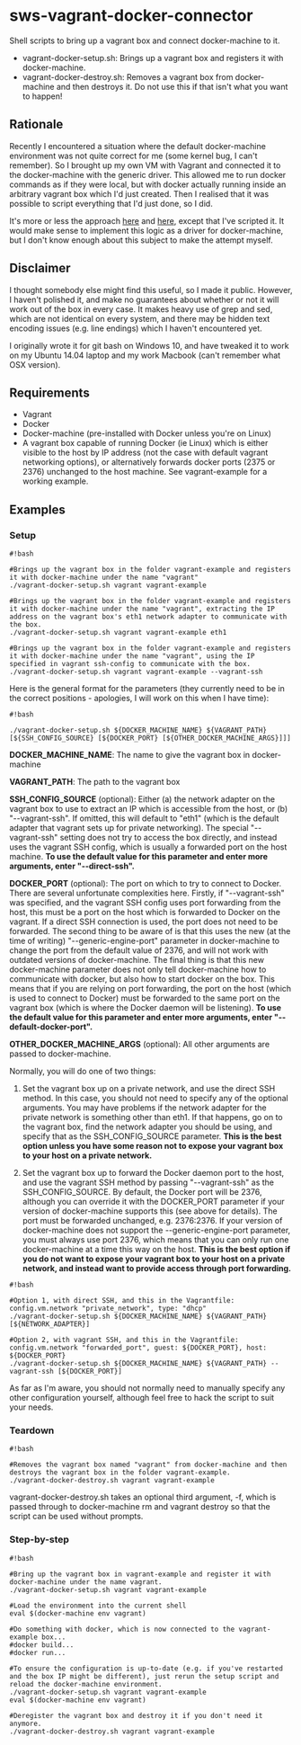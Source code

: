 # sws-vagrant-docker-connector #

Shell scripts to bring up a vagrant box and connect docker-machine to it.

* vagrant-docker-setup.sh: Brings up a vagrant box and registers it with docker-machine.
* vagrant-docker-destroy.sh: Removes a vagrant box from docker-machine and then destroys it. Do not use this if that isn't what you want to happen!

## Rationale ##

Recently I encountered a situation where the default docker-machine environment was not quite correct for me (some kernel bug, I can't remember). So I brought up my own VM with Vagrant and connected it to the docker-machine with the generic driver. This allowed me to run docker commands as if they were local, but with docker actually running inside an arbitrary vagrant box which I'd just created. Then I realised that it was possible to script everything that I'd just done, so I did.

It's more or less the approach [here](http://blog.scottlowe.org/2015/08/04/using-vagrant-docker-machine-together/) and [here](http://blog.wescale.fr/2015/11/24/docker-machine-et-vagrant/), except that I've scripted it. It would make sense to implement this logic as a driver for docker-machine, but I don't know enough about this subject to make the attempt myself.

## Disclaimer ##

I thought somebody else might find this useful, so I made it public. However, I haven't polished it, and make no guarantees about whether or not it will work out of the box in every case. It makes heavy use of grep and sed, which are not identical on every system, and there may be hidden text encoding issues (e.g. line endings) which I haven't encountered yet.

I originally wrote it for git bash on Windows 10, and have tweaked it to work on my Ubuntu 14.04 laptop and my work Macbook (can't remember what OSX version).

## Requirements ##

* Vagrant
* Docker
* Docker-machine (pre-installed with Docker unless you're on Linux)
* A vagrant box capable of running Docker (ie Linux) which is either visible to the host by IP address (not the case with default vagrant networking options), or alternatively forwards docker ports (2375 or 2376) unchanged to the host machine. See vagrant-example for a working example.

## Examples ##

### Setup ###


```
#!bash

#Brings up the vagrant box in the folder vagrant-example and registers it with docker-machine under the name "vagrant"
./vagrant-docker-setup.sh vagrant vagrant-example

#Brings up the vagrant box in the folder vagrant-example and registers it with docker-machine under the name "vagrant", extracting the IP address on the vagrant box's eth1 network adapter to communicate with the box.
./vagrant-docker-setup.sh vagrant vagrant-example eth1

#Brings up the vagrant box in the folder vagrant-example and registers it with docker-machine under the name "vagrant", using the IP specified in vagrant ssh-config to communicate with the box.
./vagrant-docker-setup.sh vagrant vagrant-example --vagrant-ssh
```


Here is the general format for the parameters (they currently need to be in the correct positions - apologies, I will work on this when I have time):


```
#!bash

./vagrant-docker-setup.sh ${DOCKER_MACHINE_NAME} ${VAGRANT_PATH} [${SSH_CONFIG_SOURCE} [${DOCKER_PORT} [${OTHER_DOCKER_MACHINE_ARGS}]]]

```


**DOCKER_MACHINE_NAME**: The name to give the vagrant box in docker-machine

**VAGRANT_PATH**: The path to the vagrant box

**SSH_CONFIG_SOURCE** (optional): Either (a) the network adapter on the vagrant box to use to extract an IP which is accessible from the host, or (b) "--vagrant-ssh". If omitted, this will default to "eth1" (which is the default adapter that vagrant sets up for private networking). The special "--vagrant-ssh" setting does not try to access the box directly, and instead uses the vagrant SSH config, which is usually a forwarded port on the host machine. **To use the default value for this parameter and enter more arguments, enter "--direct-ssh".**

**DOCKER_PORT** (optional): The port on which to try to connect to Docker. There are several unfortunate complexities here. Firstly, if "--vagrant-ssh" was specified, and the vagrant SSH config uses port forwarding from the host, this must be a port on the host which is forwarded to Docker on the vagrant. If a direct SSH connection is used, the port does not need to be forwarded. The second thing to be aware of is that this uses the new (at the time of writing) "--generic-engine-port" parameter in docker-machine to change the port from the default value of 2376, and will not work with outdated versions of docker-machine. The final thing is that this new docker-machine parameter does not only tell docker-machine how to communicate with docker, but also how to start docker on the box. This means that if you are relying on port forwarding, the port on the host (which is used to connect to Docker) must be forwarded to the same port on the vagrant box (which is where the Docker daemon will be listening). **To use the default value for this parameter and enter more arguments, enter "--default-docker-port".**

**OTHER_DOCKER_MACHINE_ARGS** (optional): All other arguments are passed to docker-machine.

Normally, you will do one of two things:

1. Set the vagrant box up on a private network, and use the direct SSH method. In this case, you should not need to specify any of the optional arguments. You may have problems if the network adapter for the private network is something other than eth1. If that happens, go on to the vagrant box, find the network adapter you should be using, and specify that as the SSH_CONFIG_SOURCE parameter. **This is the best option unless you have some reason not to expose your vagrant box to your host on a private network.**

2. Set the vagrant box up to forward the Docker daemon port to the host, and use the vagrant SSH method by passing "--vagrant-ssh" as the SSH_CONFIG_SOURCE. By default, the Docker port will be 2376, although you can override it with the DOCKER_PORT parameter if your version of docker-machine supports this (see above for details). The port must be forwarded unchanged, e.g. 2376:2376. If your version of docker-machine does not support the --generic-engine-port parameter, you must always use port 2376, which means that you can only run one docker-machine at a time this way on the host. **This is the best option if you do not want to expose your vagrant box to your host on a private network, and instead want to provide access through port forwarding.**

```
#!bash

#Option 1, with direct SSH, and this in the Vagrantfile: config.vm.network "private_network", type: "dhcp"
./vagrant-docker-setup.sh ${DOCKER_MACHINE_NAME} ${VAGRANT_PATH} [${NETWORK_ADAPTER}]

#Option 2, with vagrant SSH, and this in the Vagrantfile: config.vm.network "forwarded_port", guest: ${DOCKER_PORT}, host: ${DOCKER_PORT}
./vagrant-docker-setup.sh ${DOCKER_MACHINE_NAME} ${VAGRANT_PATH} --vagrant-ssh [${DOCKER_PORT}]

```

As far as I'm aware, you should not normally need to manually specify any other configuration yourself, although feel free to hack the script to suit your needs.

### Teardown ###


```
#!bash

#Removes the vagrant box named "vagrant" from docker-machine and then destroys the vagrant box in the folder vagrant-example.
./vagrant-docker-destroy.sh vagrant vagrant-example
```


vagrant-docker-destroy.sh takes an optional third argument, -f, which is passed through to docker-machine rm and vagrant destroy so that the script can be used without prompts.

### Step-by-step

```
#!bash

#Bring up the vagrant box in vagrant-example and register it with docker-machine under the name vagrant.
./vagrant-docker-setup.sh vagrant vagrant-example

#Load the environment into the current shell
eval $(docker-machine env vagrant)

#Do something with docker, which is now connected to the vagrant-example box...
#docker build...
#docker run...

#To ensure the configuration is up-to-date (e.g. if you've restarted and the box IP might be different), just rerun the setup script and reload the docker-machine environment.
./vagrant-docker-setup.sh vagrant vagrant-example
eval $(docker-machine env vagrant)

#Deregister the vagrant box and destroy it if you don't need it anymore.
./vagrant-docker-destroy.sh vagrant vagrant-example

```